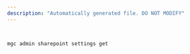 ```yaml
---
description: "Automatically generated file. DO NOT MODIFY"
---
```


```bash


mgc admin sharepoint settings get

```